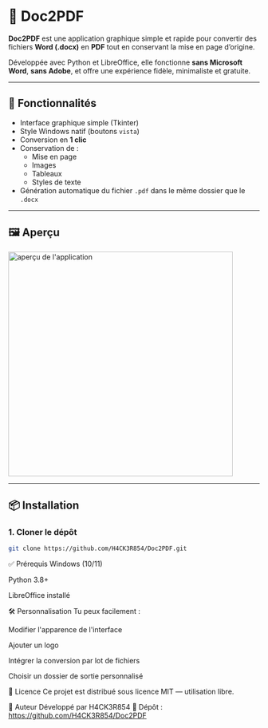 # 📄 Doc2PDF

**Doc2PDF** est une application graphique simple et rapide pour convertir des fichiers **Word (.docx)** en **PDF** tout en conservant la mise en page d’origine.

Développée avec Python et LibreOffice, elle fonctionne **sans Microsoft Word**, **sans Adobe**, et offre une expérience fidèle, minimaliste et gratuite.

---

## 🚀 Fonctionnalités

- Interface graphique simple (Tkinter)
- Style Windows natif (boutons `vista`)
- Conversion en **1 clic**
- Conservation de :
  - Mise en page
  - Images
  - Tableaux
  - Styles de texte
- Génération automatique du fichier `.pdf` dans le même dossier que le `.docx`

---

## 🖼️ Aperçu

<img src="https://user-images.githubusercontent.com/your-image.png" alt="aperçu de l'application" width="450" />

---

## 📦 Installation

### 1. Cloner le dépôt

```bash
git clone https://github.com/H4CK3R854/Doc2PDF.git
```


✅ Prérequis
Windows (10/11)

Python 3.8+

LibreOffice installé

🛠️ Personnalisation
Tu peux facilement :

Modifier l'apparence de l'interface

Ajouter un logo

Intégrer la conversion par lot de fichiers

Choisir un dossier de sortie personnalisé

📖 Licence
Ce projet est distribué sous licence MIT — utilisation libre.

👤 Auteur
Développé par H4CK3R854
🔗 Dépôt : https://github.com/H4CK3R854/Doc2PDF
